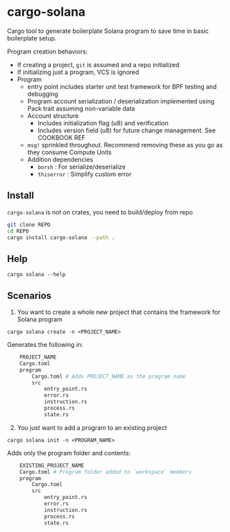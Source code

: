 # cargo-solana

Cargo tool to generate boilerplate Solana program to save time in basic boilerplate setup.

Program creation behaviors:
* If creating a project, `git` is assumed and a repo initialized
* If initializing just a program, VCS is ignored
* Program
    * entry point includes starter unit test framework for BPF testing and debugging
    * Program account serialization / deserialization implemented using Pack trait assuming non-variable data
    * Account structure
        * Includes initialization flag (u8) and verification
        * Includes version field (u8) for future change management. See COOKBOOK REF
    * `msg!` sprinkled throughout. Recommend removing these as you go as they consume Compute Units
    * Addition dependencies
        * `borsh` : For serialize/deserialize
        * `thiserror` : Simplify custom error


## Install
`cargo-solana` is not on crates, you need to build/deploy from repo

```bash
git clone REPO
cd REPO
cargo install cargo-solana --path .
```

## Help
`cargo solana --help`

## Scenarios
1. You want to create a whole new project that contains the framework for Solana program

`cargo solana create -n <PROJECT_NAME>`

Generates the following in:
```bash
    PROJECT_NAME
    Cargo.toml
    program
        Cargo.toml # Adds PROJECT_NAME as the program name
        src
            entry_point.rs
            error.rs
            instruction.rs
            process.rs
            state.rs
```

2. You just want to add a program to an existing project

`cargo solana init -n <PROGRAM_NAME>`

Adds only the program folder and contents:
```bash
    EXISTING_PROJECT_NAME
    Cargo.toml # Program folder added to `workspace` members
    program
        Cargo.toml
        src
            entry_point.rs
            error.rs
            instruction.rs
            process.rs
            state.rs
```